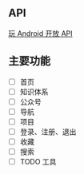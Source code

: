 ## API

[玩 Android 开放 API](http://www.wanandroid.com/blog/show/2)

## 主要功能

- [ ] 首页
- [ ] 知识体系
- [ ] 公众号
- [ ] 导航
- [ ] 项目
- [ ] 登录、注册、退出
- [ ] 收藏
- [ ] 搜索
- [ ] TODO 工具